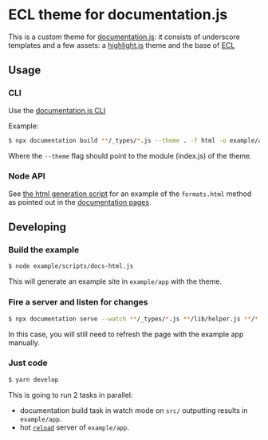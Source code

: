 # ECL theme for documentation.js

This is a custom theme for [documentation.js](http://documentation.js.org):
it consists of underscore templates and a few assets: a [highlight.js](https://highlightjs.org/)
theme and the base of [ECL](https://github.com/ec-europa/europa-component-library)

## Usage

### CLI

Use the [documentation.js CLI](https://github.com/documentationjs/documentation/blob/master/docs/USAGE.md)

Example:

```bash
$ npx documentation build **/_types/*.js --theme . -f html -o example/app
```

Where the `--theme` flag should point to the module (index.js) of the theme.

### Node API

See [the html generation script](./example/scripts/docs-html.js) for an example of the
`formats.html` method as pointed out in the [documentation pages](https://github.com/documentationjs/documentation/blob/master/docs/NODE_API.md).

## Developing

### Build the example

```bash
$ node example/scripts/docs-html.js
```

This will generate an example site in `example/app` with the theme.

### Fire a server and listen for changes

```bash
$ npx documentation serve --watch **/_types/*.js **/lib/helper.js **/*._ --theme .
```

In this case, you will still need to refresh the page with the example app manually.

### Just code

```bash
$ yarn develop
```

This is going to run 2 tasks in parallel:

* documentation build task in watch mode on `src/` outputting results in `example/app`.
* hot [`reload`](https://www.npmjs.com/package/reload) server of `example/app`.
